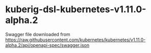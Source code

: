 # kuberig-dsl-kubernetes-v1.11.0-alpha.2

Swagger file downloaded from https://raw.githubusercontent.com/kubernetes/kubernetes/v1.11.0-alpha.2/api/openapi-spec/swagger.json
